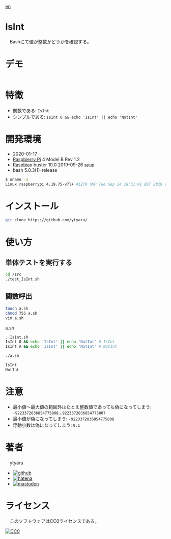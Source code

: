 [en](./README.md)

# IsInt

　Bashにて値が整数かどうかを確認する。

# デモ

![]()

# 特徴

* 関数である: `IsInt`
* シンプルである: `IsInt 0 && echo 'IsInt' || echo 'NotInt'`

# 開発環境

* <time datetime="2020-01-17T12:23:59+0900">2020-01-17</time>
* [Raspbierry Pi](https://ja.wikipedia.org/wiki/Raspberry_Pi) 4 Model B Rev 1.2
* [Raspbian](https://ja.wikipedia.org/wiki/Raspbian) buster 10.0 2019-09-26 <small>[setup](http://ytyaru.hatenablog.com/entry/2019/12/25/222222)</small>
* bash 5.0.3(1)-release

```sh
$ uname -a
Linux raspberrypi 4.19.75-v7l+ #1270 SMP Tue Sep 24 18:51:41 BST 2019 armv7l GNU/Linux
```

# インストール

```sh
git clone https://github.com/ytyaru/
```

# 使い方

## 単体テストを実行する

```sh
cd /src
./test_IsInt.sh
```

## 関数呼出

```sh
touch a.sh
chmod 755 a.sh
vim a.sh
```

a.sh
```sh
. IsInt.sh
IsInt 0 && echo 'IsInt' || echo 'NotInt' # IsInt
IsInt A && echo 'IsInt' || echo 'NotInt' # NotInt
```

```sh
./a.sh
```
```sh
IsInt
NotInt
```

# 注意

* 最小値〜最大値の範囲外はたとえ整数値であっても偽になってしまう: `-9223372036854775808`...`9223372036854775807`
* 最小値が偽になってしまう: `-9223372036854775808`
* 浮動小数は偽になってしまう: `0.1`

# 著者

　ytyaru

* [![github](http://www.google.com/s2/favicons?domain=github.com)](https://github.com/ytyaru "github")
* [![hatena](http://www.google.com/s2/favicons?domain=www.hatena.ne.jp)](http://ytyaru.hatenablog.com/ytyaru "hatena")
* [![mastodon](http://www.google.com/s2/favicons?domain=mstdn.jp)](https://mstdn.jp/web/accounts/233143 "mastdon")

# ライセンス

　このソフトウェアはCC0ライセンスである。

[![CC0](http://i.creativecommons.org/p/zero/1.0/88x31.png "CC0")](http://creativecommons.org/publicdomain/zero/1.0/deed.ja)

